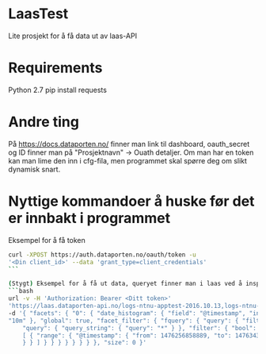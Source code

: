 # LaasTest
Lite prosjekt for å få data ut av laas-API

# Requirements
Python 2.7
pip install requests

# Andre ting
På https://docs.dataporten.no/ finner man link til dashboard, oauth_secret og ID
finner man på "Prosjektnavn" -> Ouath detaljer. Om man har en token kan man lime
den inn i cfg-fila, men programmet skal spørre deg om slikt dynamisk snart.

# Nyttige kommandoer å huske før det er innbakt i programmet

Eksempel for å få token
```bash
curl -XPOST https://auth.dataporten.no/oauth/token -u
'<Din client_id>' --data 'grant_type=client_credentials'
``` 

(Stygt) Eksempel for å få ut data, queryet finner man i laas ved å inspecte ett gitt søk eller skrive ett eget
```bash
url -v -H 'Authorization: Bearer <Ditt token>'
'https://laas.dataporten-api.no/logs-ntnu-apptest-2016.10.13,logs-ntnu-apptest-2016.10.12/_search?pretty'
-d '{ "facets": { "0": { "date_histogram": { "field": "@timestamp", "interval":
"10m" }, "global": true, "facet_filter": { "fquery": { "query": { "filtered": {
    "query": { "query_string": { "query": "*" } }, "filter": { "bool": { "must":
    [ { "range": { "@timestamp": { "from": 1476256858889, "to": 1476343258889 }
    } } ] } } } } } } } }, "size": 0 }'
```
